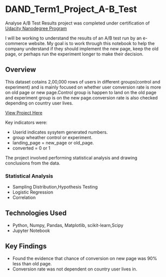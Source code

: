 
# DAND_Term1_Project_A-B_Test

Analyse A/B Test Results project was completed under certification of [Udacity Nanodegree Program](https://in.udacity.com/)

I will be working to understand the results of an A/B test run by an e-commerce website. My goal is to work through this notebook to help the company understand if they should implement the new page, keep the old page, or perhaps run the experiment longer to make their decision.

## Overview
This dataset cotains 2,00,000 rows of users in different groups(control and experiment) and is mainly focused on whether user conversion rate is more on old page or new page.Control group is happen to land on the old page and experiment group is on the new page.conversion rate is also checked depending on country user lives. 

[View Project Here](https://github.com/pooja2512/DAND_term1_project_A-B_test/blob/master/Analyze_AB_Test_Results.ipynb)

Key indicators were:
- Userid indicates sysytem generated numbers.
- group wheather control or experiment.
- landing_page = new_page or old_page.
- converted = 0 or 1


The project involved performing statistical analysis and drawing conclusions from the data.

### Statistical Analysis
- Sampling Distribution,Hypothesis Testing
- Logistic Regression
- Correlation

## Technologies Used
- Python, Numpy, Pandas, Matplotlib, scikit-learn,Scipy
- Jupyter Notebook

## Key Findings
-  Found the evidence that chance of conversion on new page was 90% less than old page.
- Conversion rate was not dependent on country user lives in.

